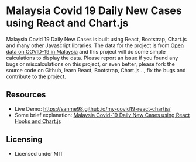 <!-- Heading of Template -->
<h1>
  Malaysia Covid 19 Daily New Cases using React and Chart.js
</h1>

<!-- Description of Template -->
<p>
  Malaysia Covid 19 Daily New Cases is built using React, Bootstrap, Chart.js and many other Javascript libraries. The data for the project is from <a href="https://github.com/MoH-Malaysia/covid19-public" target="_blank">Open data on COVID-19 in Malaysia</a> and this project will do some simple calculations to display the data. Please report an issue if you found any bugs or miscalculations on this project, or even better, please fork the source code on Github, learn React, Bootstrap, Chart.js..., fix the bugs and contribute to the project.
</p>

<!-- Resources of Template -->
<h2>Resources</h2>
<ul>
<li>  
  Live Demo: <a href="https://sanme98.github.io/my-covid19-react-chartjs/" target="_blank">https://sanme98.github.io/my-covid19-react-chartjs/</a>
</li>
<li>
  Some brief explanation: <a href="https://mycsharpdeveloper.wordpress.com/2021/10/16/malaysia-covid-19-daily-new-cases-using-react-hook-and-chart-js/" target="_blank">Malaysia Covid-19 Daily New Cases using React Hooks and Chart.js</a>
</li>
</ul>

<!-- Licensing of Template -->
<h2>Licensing</h2>
<ul>
  <li>
    <p>Licensed under MIT</p>
  </li>
</ul>

